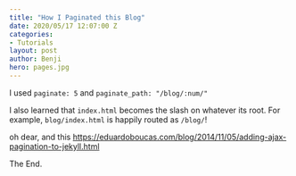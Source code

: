 ```yaml
---
title: "How I Paginated this Blog"
date: 2020/05/17 12:07:00 Z
categories:
- Tutorials
layout: post
author: Benji
hero: pages.jpg
---
```


I used `paginate: 5` and 
`paginate_path: "/blog/:num/"`

I also learned that `index.html` becomes the slash on whatever its root. For example, `blog/index.html` is happily routed as `/blog/`!

oh dear, and this https://eduardoboucas.com/blog/2014/11/05/adding-ajax-pagination-to-jekyll.html

The End.